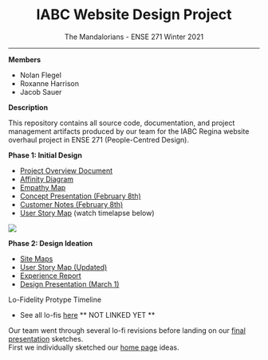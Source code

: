 <h1 align="center">IABC Website Design Project</h1>
<p align="center">The Mandalorians - ENSE 271 Winter 2021</p>

---
**Members**
- Nolan Flegel
- Roxanne Harrison
- Jacob Sauer

**Description**

This repository contains all source code, documentation, and project management artifacts produced by our team for the IABC Regina website overhaul project in ENSE 271 (People-Centred Design).

**Phase 1: Initial Design**

- <a href="https://github.com/SquareSquire286/ENSE271-IABC-Project/blob/jacob/Initial%20Design/ProjectOverview.md">Project Overview Document</a>
- <a href="https://github.com/SquareSquire286/ENSE271-IABC-Project/blob/jacob/Initial%20Design/AffinityDiagram.pdf">Affinity Diagram</a>
- <a href="https://github.com/SquareSquire286/ENSE271-IABC-Project/blob/jacob/Initial%20Design/EmpathyMap.pdf">Empathy Map</a>
- <a href="https://github.com/SquareSquire286/ENSE271-IABC-Project/blob/jacob/Initial%20Design/Concept%20Presentation%20(February%208th).pdf">Concept Presentation (February 8th)</a>
- <a href="https://github.com/SquareSquire286/ENSE271-IABC-Project/blob/jacob/Initial%20Design/CustomerNotesFeb8.md">Customer Notes (February 8th)</a>
- <a href="https://github.com/SquareSquire286/ENSE271-IABC-Project/blob/jacob/Initial%20Design/UserStoryMap.pdf">User Story Map</a> (watch timelapse below)

![](Initial%20Design/UserStoryMap.gif)

**Phase 2: Design Ideation**

- [Site Maps](Design%20Ideation/SiteMaps.pdf)
- [User Story Map (Updated)](Design%20Ideation/UserStoryMap(Updated).PNG)
- [Experience Report](Design%20Ideation/ExperienceReport.pdf)
- [Design Presentation (March 1)](Design%20Ideation/DesignPresentation.pdf)

Lo-Fidelity Protype Timeline
- See all lo-fis [here](Design%20Ideation/All-Lo-Fis.pdf) ** NOT LINKED YET **

Our team went through several lo-fi revisions before landing on our [final presentation](Design%20Ideation/FinalPresentationSketches.pdf) sketches.  
First we individually sketched our [home page](Design%20Ideation/FirstDraftHomePage.pdf) ideas. 
